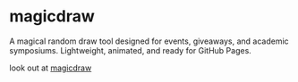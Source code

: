 # magicdraw
A magical random draw tool designed for events, giveaways, and academic symposiums. Lightweight, animated, and ready for GitHub Pages.

look out at <a href="http://wilsonfrantine.github.io/magicdraw">magicdraw</a>
